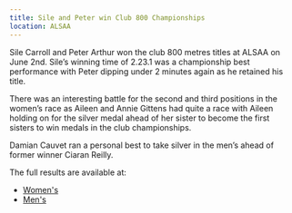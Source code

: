 ```yaml
---
title: Sile and Peter win Club 800 Championships
location: ALSAA
---
```


Sile Carroll and Peter Arthur won the club 800 metres titles at ALSAA on June
2nd. Sile’s winning time of 2.23.1 was a championship best performance with
Peter dipping under 2 minutes again as he retained his title.

There was an interesting battle for the second and third positions in the
women’s race as Aileen and Annie Gittens had quite a race with Aileen holding
on for the silver medal ahead of her sister to become the first sisters to win
medals in the club championships.

Damian Cauvet ran a personal best to take silver in the men’s ahead of former
winner Ciaran Reilly.

The full results are available at:

- [Women's](/races/2016-06-02-lvac-800m-women/)
- [Men's](/races/2016-06-02-lvac-800m-men/)
